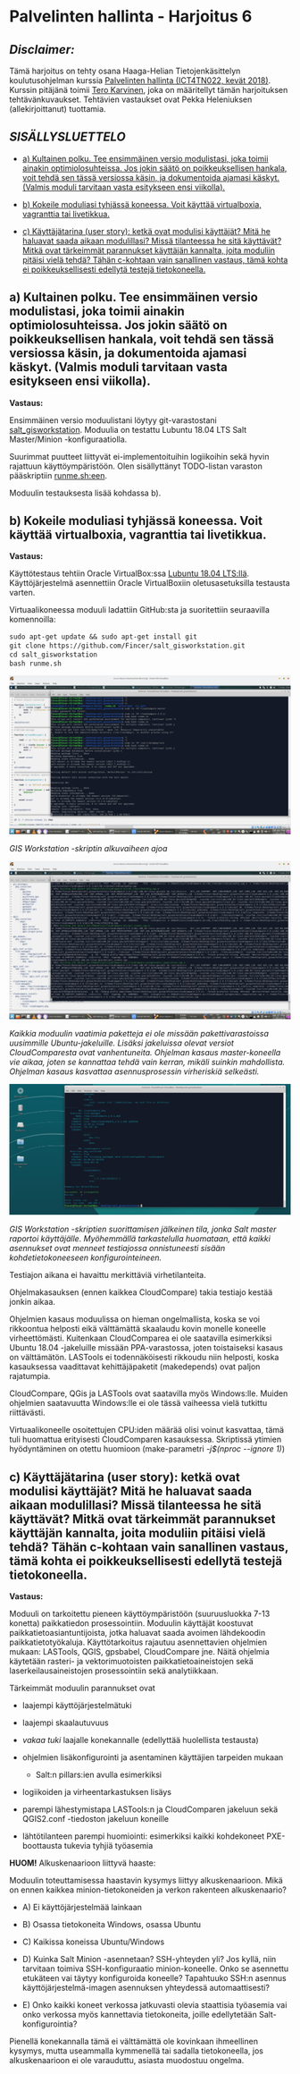 Palvelinten hallinta - Harjoitus 6
==============

*Disclaimer:*
--------------

Tämä harjoitus on tehty osana Haaga-Helian Tietojenkäsittelyn koulutusohjelman kurssia [Palvelinten hallinta (ICT4TN022, kevät 2018)](http://www.haaga-helia.fi/fi/opinto-opas/opintojaksokuvaukset/ICT4TN022). Kurssin pitäjänä toimii [Tero Karvinen](http://terokarvinen.com/), joka on määritellyt tämän harjoituksen tehtävänkuvaukset. Tehtävien vastaukset ovat Pekka Heleniuksen (allekirjoittanut) tuottamia.

*SISÄLLYSLUETTELO*
--------------

- [a) Kultainen polku. Tee ensimmäinen versio modulistasi, joka toimii ainakin optimiolosuhteissa. Jos jokin säätö on poikkeuksellisen hankala, voit tehdä sen tässä versiossa käsin, ja dokumentoida ajamasi käskyt. (Valmis moduli tarvitaan vasta esitykseen ensi viikolla).](https://github.com/Fincer/central-management-of-multiple-servers/blob/master/h6.md#a-kultainen-polku-tee-ensimm%C3%A4inen-versio-modulistasi-joka-toimii-ainakin-optimiolosuhteissa-jos-jokin-s%C3%A4%C3%A4t%C3%B6-on-poikkeuksellisen-hankala-voit-tehd%C3%A4-sen-t%C3%A4ss%C3%A4-versiossa-k%C3%A4sin-ja-dokumentoida-ajamasi-k%C3%A4skyt-valmis-moduli-tarvitaan-vasta-esitykseen-ensi-viikolla)

- [b) Kokeile moduliasi tyhjässä koneessa. Voit käyttää virtualboxia, vagranttia tai livetikkua.](https://github.com/Fincer/central-management-of-multiple-servers/blob/master/h6.md#b-kokeile-moduliasi-tyhj%C3%A4ss%C3%A4-koneessa-voit-k%C3%A4ytt%C3%A4%C3%A4-virtualboxia-vagranttia-tai-livetikkua)

- [c) Käyttäjätarina (user story): ketkä ovat modulisi käyttäjät? Mitä he haluavat saada aikaan modulillasi? Missä tilanteessa he sitä käyttävät? Mitkä ovat tärkeimmät parannukset käyttäjän kannalta, joita moduliin pitäisi vielä tehdä? Tähän c-kohtaan vain sanallinen vastaus, tämä kohta ei poikkeuksellisesti edellytä testejä tietokoneella.](https://github.com/Fincer/central-management-of-multiple-servers/blob/master/h6.md#c-k%C3%A4ytt%C3%A4j%C3%A4tarina-user-story-ketk%C3%A4-ovat-modulisi-k%C3%A4ytt%C3%A4j%C3%A4t-mit%C3%A4-he-haluavat-saada-aikaan-modulillasi-miss%C3%A4-tilanteessa-he-sit%C3%A4-k%C3%A4ytt%C3%A4v%C3%A4t-mitk%C3%A4-ovat-t%C3%A4rkeimm%C3%A4t-parannukset-k%C3%A4ytt%C3%A4j%C3%A4n-kannalta-joita-moduliin-pit%C3%A4isi-viel%C3%A4-tehd%C3%A4-t%C3%A4h%C3%A4n-c-kohtaan-vain-sanallinen-vastaus-t%C3%A4m%C3%A4-kohta-ei-poikkeuksellisesti-edellyt%C3%A4-testej%C3%A4-tietokoneella)

**a)** Kultainen polku. Tee ensimmäinen versio modulistasi, joka toimii ainakin optimiolosuhteissa. Jos jokin säätö on poikkeuksellisen hankala, voit tehdä sen tässä versiossa käsin, ja dokumentoida ajamasi käskyt. (Valmis moduli tarvitaan vasta esitykseen ensi viikolla).
--------------

**Vastaus:**

Ensimmäinen versio moduulistani löytyy git-varastostani [salt_gisworkstation](https://github.com/Fincer/salt_gisworkstation). Moduulia on testattu Lubuntu 18.04 LTS Salt Master/Minion -konfiguraatiolla.

Suurimmat puutteet liittyvät ei-implementoituihin logiikoihin sekä hyvin rajattuun käyttöympäristöön. Olen sisällyttänyt TODO-listan varaston pääskriptiin [runme.sh:een](https://github.com/Fincer/salt_gisworkstation/blob/master/runme.sh).

Moduulin testauksesta lisää kohdassa b).


**b)** Kokeile moduliasi tyhjässä koneessa. Voit käyttää virtualboxia, vagranttia tai livetikkua.
--------------

**Vastaus:**

Käyttötestaus tehtiin Oracle VirtualBox:ssa [Lubuntu 18.04 LTS:llä](http://cdimage.ubuntu.com/lubuntu/releases/18.04/release/lubuntu-18.04-desktop-amd64.iso). Käyttöjärjestelmä asennettiin Oracle VirtualBoxiin oletusasetuksilla testausta varten.

Virtuaalikoneessa moduuli ladattiin GitHub:sta ja suoritettiin seuraavilla komennoilla:

```
sudo apt-get update && sudo apt-get install git
git clone https://github.com/Fincer/salt_gisworkstation.git
cd salt_gisworkstation
bash runme.sh
```

![salt_gisworkstation_0](https://raw.githubusercontent.com/Fincer/central-management-of-multiple-servers/master/images/salt-testing_0.png)

_GIS Workstation -skriptin alkuvaiheen ajoa_

![salt_gisworkstation_1](https://raw.githubusercontent.com/Fincer/central-management-of-multiple-servers/master/images/salt-testing_1.png)

_Kaikkia moduulin vaatimia paketteja ei ole missään pakettivarastoissa uusimmille Ubuntu-jakeluille. Lisäksi jakeluissa olevat versiot CloudComparesta ovat vanhentuneita. Ohjelman kasaus master-koneella vie aikaa, joten se kannattaa tehdä vain kerran, mikäli suinkin mahdollista. Ohjelman kasaus kasvattaa asennusprosessin virheriskiä selkeästi._

![salt_gisworkstation_2](https://raw.githubusercontent.com/Fincer/central-management-of-multiple-servers/master/images/salt-testing_2.png)

_GIS Workstation -skriptien suorittamisen jälkeinen tila, jonka Salt master raportoi käyttäjälle. Myöhemmällä tarkastelulla huomataan, että kaikki asennukset ovat menneet testiajossa onnistuneesti sisään kohdetietokoneeseen konfigurointeineen._

Testiajon aikana ei havaittu merkittäviä virhetilanteita.

Ohjelmakasauksen (ennen kaikkea CloudCompare) takia testiajo kestää jonkin aikaa.

Ohjelmien kasaus moduulissa on hieman ongelmallista, koska se voi rikkoontua helposti eikä välttämättä skaalaudu kovin monelle koneelle virheettömästi. Kuitenkaan CloudComparea ei ole saatavilla esimerkiksi Ubuntu 18.04 -jakeluille missään PPA-varastossa, joten toistaiseksi kasaus on välttämätön. LASTools ei todennäköisesti rikkoudu niin helposti, koska kasauksessa vaadittavat kehittäjäpaketit (makedepends) ovat paljon rajatumpia.

CloudCompare, QGis ja LASTools ovat saatavilla myös Windows:lle. Muiden ohjelmien saatavuutta Windows:lle ei ole tässä vaiheessa vielä tutkittu riittävästi.

Virtuaalikoneelle osoitettujen CPU:iden määrää olisi voinut kasvattaa, tämä tuli huomattua erityisesti CloudComparen kasauksessa. Skriptissä ytimien hyödyntäminen on otettu huomioon (make-parametri _-j$(nproc --ignore 1)_)

**c)** Käyttäjätarina (user story): ketkä ovat modulisi käyttäjät? Mitä he haluavat saada aikaan modulillasi? Missä tilanteessa he sitä käyttävät? Mitkä ovat tärkeimmät parannukset käyttäjän kannalta, joita moduliin pitäisi vielä tehdä? Tähän c-kohtaan vain sanallinen vastaus, tämä kohta ei poikkeuksellisesti edellytä testejä tietokoneella.
--------------

**Vastaus:**

Moduuli on tarkoitettu pieneen käyttöympäristöön (suuruusluokka 7-13 konetta) paikkatiedon prosessointiin. Moduulin käyttäjät koostuvat paikkatietoasiantuntijoista, jotka haluavat saada avoimen lähdekoodin paikkatietotyökaluja. Käyttötarkoitus rajautuu asennettavien ohjelmien mukaan: LASTools, QGIS, gpsbabel, CloudCompare jne. Näitä ohjelmia käytetään  rasteri- ja vektorimuotoisten paikkatietoaineistojen sekä laserkeilausaineistojen prosessointiin sekä analytiikkaan.

Tärkeimmät moduulin parannukset ovat

- laajempi käyttöjärjestelmätuki

- laajempi skaalautuvuus

- _vakaa tuki_ laajalle konekannalle (edellyttää huolellista testausta)

- ohjelmien lisäkonfigurointi ja asentaminen käyttäjien tarpeiden mukaan

    - Salt:n pillars:ien avulla esimerkiksi

- logiikoiden ja virheentarkastuksen lisäys

- parempi lähestymistapa LASTools:n ja CloudComparen jakeluun sekä QGIS2.conf -tiedoston jakeluun koneille

- lähtötilanteen parempi huomiointi: esimerkiksi kaikki kohdekoneet PXE-boottausta tukevia tyhjiä työasemia

**HUOM!** Alkuskenaarioon liittyvä haaste:

Moduulin toteuttamisessa haastavin kysymys liittyy alkuskenaarioon. Mikä on ennen kaikkea minion-tietokoneiden ja verkon rakenteen alkuskenaario?

- A) Ei käyttöjärjestelmää lainkaan

- B) Osassa tietokoneita Windows, osassa Ubuntu

- C) Kaikissa koneissa Ubuntu/Windows

- D) Kuinka Salt Minion -asennetaan? SSH-yhteyden yli? Jos kyllä, niin tarvitaan toimiva SSH-konfiguraatio minion-koneelle. Onko se asennettu etukäteen vai täytyy konfiguroida koneelle? Tapahtuuko SSH:n asennus käyttöjärjestelmä-imagen asennuksen yhteydessä automaattisesti?

- E) Onko kaikki koneet verkossa jatkuvasti olevia staattisia työasemia vai onko verkossa myös kannettavia tietokoneita, joille edellytetään Salt-konfigurointia?

Pienellä konekannalla tämä ei välttämättä ole kovinkaan ihmeellinen kysymys, mutta useammalla kymmenellä tai sadalla tietokoneella, jos alkuskenaarioon ei ole varauduttu, asiasta muodostuu ongelma.
